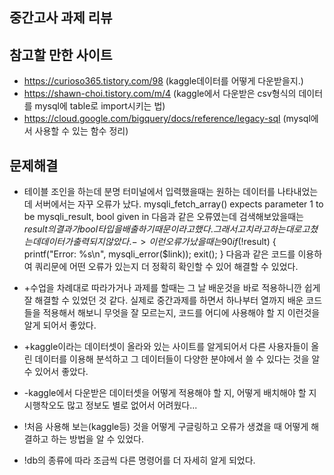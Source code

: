 ## 중간고사 과제 리뷰 

## 참고할 만한 사이트
- https://curioso365.tistory.com/98 (kaggle데이터를 어떻게 다운받을지.)
- https://shawn-choi.tistory.com/m/4 (kaggle에서 다운받은 csv형식의 데이터를 mysql에 table로 import시키는 법)
- https://cloud.google.com/bigquery/docs/reference/legacy-sql (mysql에서 사용할 수 있는 함수 정리)

## 문제해결
- 테이블 조인을 하는데 분명 터미널에서 입력했을때는 원하는 데이터를 나타내었는데 서버에서는 자꾸 오류가 났다.
mysqli_fetch_array() expects parameter 1 to be mysqli_result, bool given in 다음과 같은 오류였는데 검색해보았을때는 $result의 결과가 bool타입을 배출하기 때문이라고 했다. 그래서 고치라고 하는대로 고쳤는데 데이터가 출력되지 않았다.
-> 이런 오류가 났을때는 90%정도 쓴 쿼리문에서 오류가 있기 때문이라는 것을 알고 해결할 수 있었다. 쿼리 중간에 미리 생성해 놓은 변수의 값을 가져다 쓸때 무조건 '{$filtered}' 이런식으로 써서 넣어야 하는줄 알았는데 ''는 쿼리안에서 원래 필요할때만 쓰는 거고 이외에는 사용하지 않아야 한다. 저렇게 쿼리 안에 넣었기 때문에 자꾸 쿼리의 값을 인식 못한거였다. 원래대로라면 그냥 10이 들어가야 하는데 '10'이 들어가기 때문이다. 우선 이 사실을 알고 해결할 수 있었다.
if (!$result) {
    printf("Error: %s\n", mysqli_error($link));
    exit();
}
다음과 같은 코드를 이용하여 쿼리문에 어떤 오류가 있는지 더 정확히 확인할 수 있어 해결할 수 있었다.

- +수업을 차례대로 따라가거나 과제를 할때는 그 날 배운것을 바로 적용하니깐 쉽게 잘 해결할 수 있었던 것 같다. 실제로 중간과제를 하면서 하나부터 열까지 배운 코드들을 적용해서 해보니 무엇을 잘 모르는지, 코드를 어디에 사용해야 할 지 이런것을 알게 되어서 좋았다.
- +kaggle이라는 데이터셋이 올라와 있는 사이트를 알게되어서 다른 사용자들이 올린 데이터를 이용해 분석하고 그 데이터들이 다양한 분야에서 쓸 수 있다는 것을 알 수 있어서 좋았다.
- -kaggle에서 다운받은 데이터셋을 어떻게 적용해야 할 지, 어떻게 배치해야 할 지 시행착오도 많고 정보도 별로 없어서 어려웠다...
- !처음 사용해 보는(kaggle등) 것을 어떻게 구글링하고 오류가 생겼을 때 어떻게 해결하고 하는 방법을 알 수 있었다.
- !db의 종류에 따라 조금씩 다른 명령어를 더 자세히 알게 되었다.
